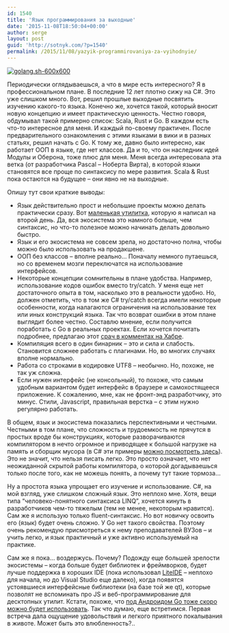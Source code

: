 ```yaml
---
id: 1540
title: 'Язык программирования за выходные'
date: '2015-11-08T18:50:04+00:00'
author: serge
layout: post
guid: 'http://sotnyk.com/?p=1540'
permalink: /2015/11/08/yazyik-programmirovaniya-za-vyihodnyie/
---
```


[![golang.sh-600x600](https://sotnyk.github.io/wp-content/uploads/2015/11/golang.sh-600x600-300x300.png)](https://sotnyk.github.io/wp-content/uploads/2015/11/golang.sh-600x600.png)

Периодически оглядываешься, а что в мире есть интересного? Я в профессиональном плане. В последние 12 лет плотно сижу на C#. Это уже слишком много. Вот, решил прошлые выходные посвятить изучению какого-то языка. Конечно же, хочется такой, который вносит новую концепцию и имеет практическую ценность. Честно говоря, обдумывал такой примерно список: Scala, Rust и Go. В каждом есть что-то интересное для меня. И каждый по-своему практичен. После предварительного ознакомления с этими языками в вики и в разных статьях, решил начать с Go. К тому же, давно было интересно, как работает ООП в языке, где нет классов. Да и то, что он наследник идей Модулы и Оберона, тоже плюс для меня. Меня всегда интересовала эта ветка (от разработчика Pascal – Ноберта Вирта), в которой языки становятся все проще по синтаксису по мере развития. Scala &amp; Rust пока остаются на будущее – они явно не на выходные.

Опишу тут свои краткие выводы:

- Язык действительно прост и небольшие проекты можно делать практически сразу. Вот [маленькая утилитка](https://github.com/sotnyk/go-hugefind), которую я написал на второй день. Да, вся экосистема это намного больше, чем синтаксис, но что-то полезное можно начинать делать довольно быстро.
- Язык и его экосистема не совсем зрела, но достаточно полна, чтобы можно было использовать на продакшене.
- ООП без классов – вполне реально… Поначалу немного путаешься, но со временем мозги переключатся на использование интерфейсов.
- Некоторые концепции сомнительны в плане удобства. Например, использование кодов ошибок вместо try/catch. У меня еще нет достаточного опыта в том, насколько это в реальности удобно. Но, должен отметить, что в том же C# try/catch всегда имели некоторые особенности, когда налагаются ограничения на использование тех или иных конструкций языка. Так что возврат ошибки в этом плане выглядит более честно. Составлю мнение, если получится поработать с Go в реальных проектах. Если хочется почитать подробнее, предлагаю этот [срач в комментах на Хабре](http://habrahabr.ru/post/270027/).
- Компиляция всего в один бинарник – это и сила и слабость. Становится сложнее работать с плагинами. Но, во многих случаях вполне нормально.
- Работа со строками в кодировке UTF8 – необычно. Но, похоже, не так уж сложна.
- Если нужен интерфейс (не консольный), то похоже, что самым удобным вариантом будет интерфейс в браузере и самохостящееся приложение. К сожалению, мне, как не фронт-энд разработчику, это минус. Стили, Javascript, правильная верстка – с этим нужно регулярно работать.

В общем, язык и экосистема показались перспективными и честными. Честными в том плане, что сложность и трудоемкость не прячутся в простых вроде бы конструкциях, которые разворачиваются компилятором в нечто огромное и приводящее к большой нагрузке на память и сборщик мусора (в C# эти примеры [можно посмотреть здесь](https://www.youtube.com/watch?v=0h3kfHDfkk4)). Это не значит, что нельзя писать легко. Это просто означает, что нет неожиданной скрытой работы компилятора, о которой догадываешься только после того, как не можешь понять, а почему тут такие тормоза…

Ну а простота языка упрощает его изучение и использование. С#, на мой взгляд, уже слишком сложный язык. Это неплохо мне. Хотя, вещи типа “человеко-понятного синтаксиса LINQ”, хочется кинуть в разработчиков чем-то тяжелым (тем не менее, некоторым нравится). Сам же я использую только fluent-синтаксис. Но вот новичку освоить его (язык) будет очень сложно. У Go нет такого свойства. Поэтому очень рекомендую присмотреться к нему преподавателей ВУЗов – и учить легко, и язык практичный и уже активно используемый на практике.

Сам же я пока… воздержусь. Почему? Подожду еще большей зрелости экосистемы – когда больше будет библиотек и фреймворков, будет лучше поддержка в хороших IDE (пока использовал [LiteIDE](https://github.com/visualfc/liteide) – неплохо для начала, но до Visual Studio еще далеко), когда появятся устоявшиеся интерфейсные библиотеки (на базе той же qt), которые позволят не вспоминать про JS и веб-программирование для десктопных утилит. Кстати, похоже, что [под Андроидом Go тоже скоро можно будет использовать](http://habrahabr.ru/post/260609/). Так что думаю, еще встретимся. Первая встреча дала ощущение удовольствия и легкого приятного покалывания в животе. Может быть это влюбленность?..